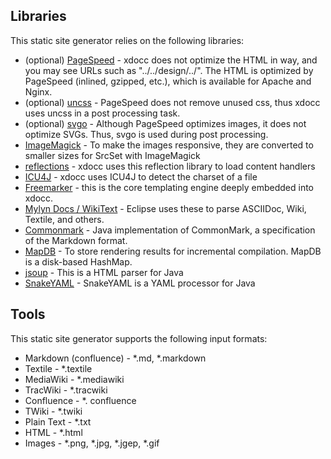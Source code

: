 ## Libraries

This static site generator relies on the following libraries:

 * (optional) [PageSpeed](https://www.modpagespeed.com) - xdocc does not optimize the HTML in way, and you may see URLs such as "../../design/../". The HTML is optimized by PageSpeed (inlined, gzipped, etc.), which is available for Apache and Nginx.
 * (optional) [uncss](https://github.com/uncss/uncss) - PageSpeed does not remove unused css, thus xdocc uses uncss in a post processing task.
 * (optional) [svgo](https://github.com/svg/svgo) - Although PageSpeed optimizes images, it does not optimize SVGs. Thus, svgo is used during post processing.
 * [ImageMagick](https://www.imagemagick.org) - To make the images responsive, they are converted to smaller sizes for SrcSet with ImageMagick
 * [reflections](https://github.com/ronmamo/reflections) - xdocc uses this reflection library to load content handlers
 * [ICU4J](https://wiki.eclipse.org/ICU4J) - xdocc uses ICU4J to detect the charset of a file
 * [Freemarker](https://freemarker.apache.org/) - this is the core templating engine deeply embedded into xdocc.
 * [Mylyn Docs / WikiText](http://projects.eclipse.org/projects/mylyn.docs) - Eclipse uses these to parse ASCIIDoc, Wiki, Textile, and others.
 * [Commonmark](https://github.com/atlassian/commonmark-java) - Java implementation of CommonMark, a specification of the Markdown format.
 * [MapDB](http://www.mapdb.org) - To store rendering results for incremental compilation. MapDB is a disk-based HashMap.
 * [jsoup](https://jsoup.org) - This is a HTML parser for Java
 * [SnakeYAML](https://bitbucket.org/asomov/snakeyaml) - SnakeYAML is a YAML processor for Java

## Tools

This static site generator supports the following input formats:

 * Markdown (confluence) - *.md, *.markdown
 * Textile - *.textile
 * MediaWiki - *.mediawiki
 * TracWiki - *.tracwiki
 * Confluence - *. confluence
 * TWiki - *.twiki
 * Plain Text - *.txt
 * HTML - *.html
 * Images - *.png, *.jpg, *.jgep, *.gif
